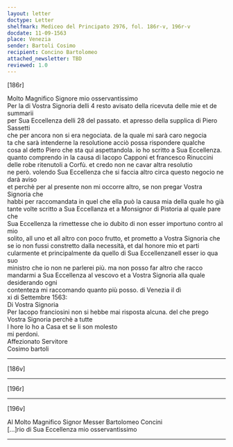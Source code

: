 ```yaml
---
layout: letter
doctype: Letter
shelfmark: Mediceo del Principato 2976, fol. 186r-v, 196r-v
docdate: 11-09-1563
place: Venezia
sender: Bartoli Cosimo
recipient: Concino Bartolomeo
attached_newsletter: TBD
reviewed: 1.0
---
```


[186r]  
  
  
Molto Magnifico Signore mio osservantissimo  
Per la di Vostra Signoria delli 4 resto avisato della ricevuta delle mie et de summarii  
per Sua Eccellenza delli 28 del passato. et apresso della supplica di Piero Sassetti  
che per ancora non si era negociata. de la quale mi sarà caro negocia  
ta che sarà intenderne la resolutione acciò possa rispondere qualche  
cosa al detto Piero che sta qui aspettandola. io ho scritto a Sua Eccellenza.  
quanto comprendo in la causa di Iacopo Capponi et francesco Rinuccini  
delle robe ritenutoli a Corfù. et credo non ne cavar altra resolutio  
ne però. volendo Sua Eccellenza che si faccia altro circa questo negocio ne darà aviso  
et perchè per al presente non mi occorre altro, se non pregar Vostra Signoria che  
habbi per raccomandata in quel che ella può la causa mia della quale ho già  
tante volte scritto a Sua Eccellanza et a Monsignor di Pistoria al quale pare che  
Sua Eccellenza la rimettesse che io dubito di non esser importuno contro al mio  
solito, all uno et all altro con poco frutto, et prometto a Vostra Signoria che  
se io non fussi constretto dalla necessità, et dal honore mio et parti  
cularmente et principalmente da quello di Sua Eccellenzanell esser io qua suo  
ministro che io non ne parlerei più. ma non posso far altro che racco  
mandarmi a Sua Eccellenza al vescovo et a Vostra Signoria alla quale desiderando ogni  
contenteza mi raccomando quanto più posso. di Venezia il dì  
xi di Settembre 1563:  
Di Vostra Signoria  
Per Iacopo franciosini non si hebbe mai risposta alcuna. del che prego Vostra Signoria perchè a tutte  
l hore lo ho a Casa et se li son molesto  
mi perdoni.  
Affezionato Servitore  
Cosimo bartoli  
  
---  

[186v]  
  
  
  
---  

[196r]  
  
  
  
---  

[196v]  
  
  
Al Molto Magnifico Signor Messer Bartolomeo Concini  
[...]rio di Sua Eccellenza mio osservantissimo  
  
---  


